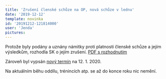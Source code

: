 ```yaml
---
title: 'Zrušení členské schůze na OP, nová schůze v lednu'
date: '2019-12-12'
template: novinka
id: '20191212-121814000'
user: 'Jenda'
pictures:
---
```

Protože byly podány a uznány námitky proti platnosti členské schůze a jejím výsledkům, rozhodla SK o jejím zrušení. [PDF s rozhodnutím](shorturl.at/agjnM)

Zároveň byl vypsán [nový termín](shorturl.at/hopV7) na 12. 1. 2020.

Na aktuálním běhu oddílu, trénincích atp. se až do konce roku nic nemění.
